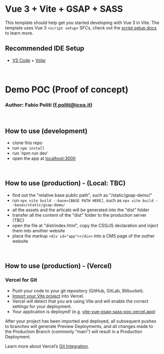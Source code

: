 # Vue 3 + Vite + GSAP + SASS

This template should help get you started developing with Vue 3 in Vite. The template uses Vue 3 `<script setup>` SFCs, check out the [script setup docs](https://v3.vuejs.org/api/sfc-script-setup.html#sfc-script-setup) to learn more.

## Recommended IDE Setup

- [VS Code](https://code.visualstudio.com/) + [Volar](https://marketplace.visualstudio.com/items?itemName=Vue.volar)

&nbsp;
&nbsp;
# Demo POC (Proof of concept)
### Author: Fabio Politi (f.politi@icoa.it)
&nbsp;
## How to use (development)
- clone this repo
- run `npm install`
- run 'npm run dev'
- open the app at [localhost:3000](http://localhost:3000)

&nbsp;
## How to use (production) - (Local: TBC)
- find out the "relative base public path", such as "/static/gsap-demo/"
- run `npx vite build --base=[BASE PATH HERE]`, such as `npx vite build --base=/static/gsap-demo/`
- all the assets and the articats will be generated into the "dist" folder
- transfer all the content of the "dist" folder to the production server (TBC)
- open the file at "dist/index.html", copy the CSS/JS declaration and inject them into another website
- place the markup `<div id="app"></div>` into a CMS page of the outher website

&nbsp;
## How to use (production) - (Vercel)
### Vercel for Git
- Push your code to your git repository (GitHub, GitLab, Bitbucket).
- [Import your Vite project](https://vercel.com/new) into Vercel.
- Vercel will detect that you are using Vite and will enable the correct settings for your deployment.
- Your application is deployed! (e.g. [vite-vue-gsap-sass-poc.vercel.app](https://vite-vue-gsap-sass-poc.vercel.app/))

After your project has been imported and deployed, all subsequent pushes to branches will generate Preview Deployments, and all changes made to the Production Branch (commonly “main”) will result in a Production Deployment.

Learn more about Vercel’s [Git Integration](https://vercel.com/docs/concepts/git).
